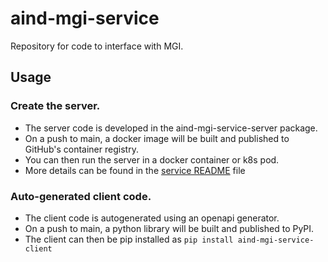 # aind-mgi-service
Repository for code to interface with MGI.

## Usage

### Create the server.

- The server code is developed in the aind-mgi-service-server package.
- On a push to main, a docker image will be built and published to GitHub's container registry.
- You can then run the server in a docker container or k8s pod.
- More details can be found in the [service README](aind-mgi-service-server/README.md) file

### Auto-generated client code.

- The client code is autogenerated using an openapi generator.
- On a push to main, a python library will be built and published to PyPI.
- The client can then be pip installed as `pip install aind-mgi-service-client`
